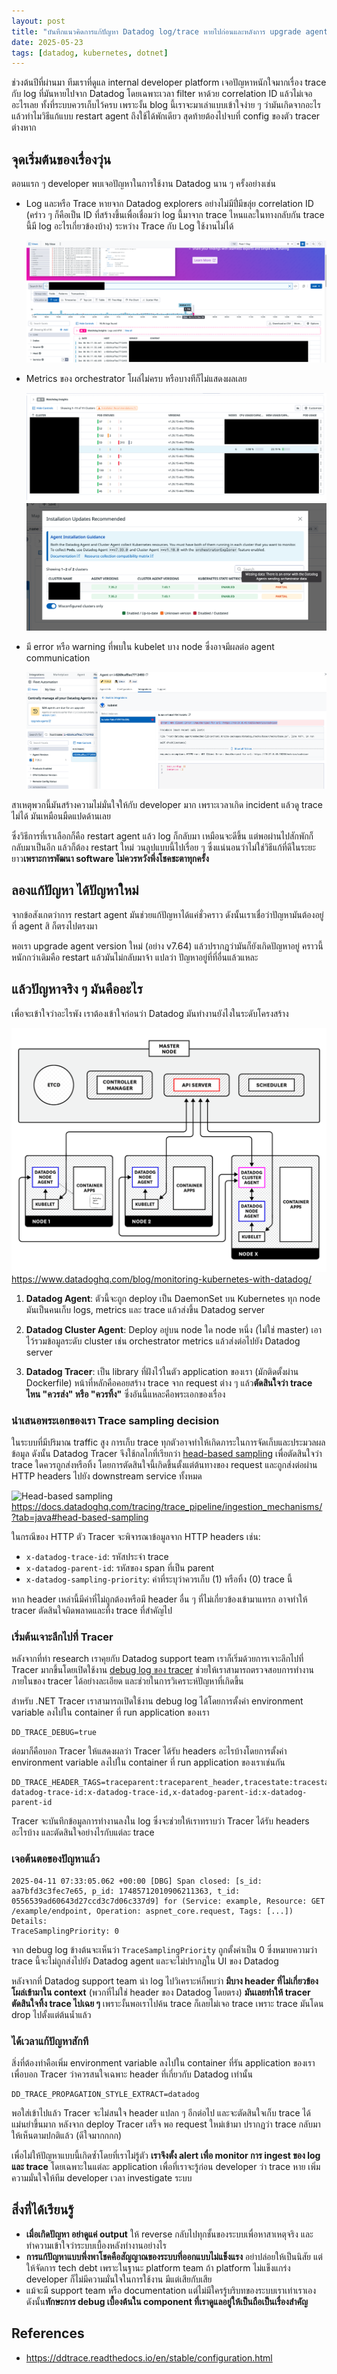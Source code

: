 ```yaml
---
layout: post
title: "บันทึกแนวคิดการแก้ปัญหา Datadog log/trace หายไปก่อนและหลังการ upgrade agent v7.35 ขึ้นไป"
date: 2025-05-23
tags: [datadog, kubernetes, dotnet]
---
```


ช่วงต้นปีที่ผ่านมา ทีมเราที่ดูแล internal developer platform เจอปัญหาหนักใจมากเรื่อง trace กับ log ที่มันหายไปจาก Datadog โดยเฉพาะเวลา filter หาด้วย correlation ID แล้วไม่เจออะไรเลย ทั้งที่ระบบควรเก็บไว้ครบ เพราะงั้น blog นี้เราจะมาเล่าแบบเข้าใจง่าย ๆ ว่ามันเกิดจากอะไร แล้วทำไมวิธีแก้แบบ restart agent ถึงใช้ได้พักเดียว สุดท้ายต้องไปจบที่ config ของตัว tracer ต่างหาก

## จุดเริ่มต้นของเรื่องวุ่น
ตอนแรก ๆ developer พบเจอปัญหาในการใช้งาน Datadog นาน ๆ ครั้งอย่างเช่น

- Log และหรือ Trace หายจาก Datadog explorers อย่างไม่มีปี่มีขลุ่ย correlation ID (คร่าว ๆ ก็คือเป็น ID ที่สร้างขึ้นเพื่อเชื่อมว่า log นี้มาจาก trace ไหนและในทางกลับกัน trace นี้มี log อะไรเกี่ยวข้องบ้าง) ระหว่าง Trace กับ Log ใช้งานไม่ได้

    ![Missing Datadog logs](/assets/2025-05-23-missing-datadog-logs.png)

- Metrics ของ orchestrator โผล่ไม่ครบ หรือบางทีก็ไม่แสดงผลเลย

    ![Missing Datadog orchestrator data](/assets/2025-05-23-missing-datadog-orchestrator-data.png)
    ![Missing Datadog orchestrator data 2](/assets/2025-05-23-missing-datadog-orchestrator-data-2.png)

- มี error หรือ warning ที่พบใน kubelet บาง node ซึ่งอาจมีผลต่อ agent communication

    ![Kubelet error](/assets/2025-05-23-kubelet-error.png)

สาเหตุพวกนี้มันสร้างความไม่มั่นใจให้กับ developer มาก เพราะเวลาเกิด incident แล้วดู trace ไม่ได้ มันเหมือนมืดแปดด้านเลย  

ซึ่งวิธีการที่เราเลือกก็คือ restart agent แล้ว log ก็กลับมา เหมือนจะดีขึ้น แต่พอผ่านไปสักพักก็กลับมาเป็นอีก แล้วก็ต้อง restart ใหม่ วนลูปแบบนี้ไปเรื่อย ๆ ซึ่งแน่นอนว่าไม่ใช่วิธีแก้ที่ดีในระยะยาว**เพราะการพัฒนา software ไม่ควรหวังพึ่งโชคชะตาทุกครั้ง**  

## ลองแก้ปัญหา ได้ปัญหาใหม่
จากข้อสังเกตว่าการ restart agent มันช่วยแก้ปัญหาได้แค่ชั่วคราว ดังนั้นเราเชื่อว่าปัญหามันต้องอยู่ที่ agent สิ ก็ตรงไปตรงมา  

พอเรา upgrade agent version ใหม่ (อย่าง v7.64) แล้วปรากฎว่ามันก็ยังเกิดปัญหาอยู่ คราวนี้หนักกว่าเดิมคือ restart แล้วมันไม่กลับมาจ้า แปลว่า ปัญหาอยู่ที่ที่อื่นแล้วแหละ

## แล้วปัญหาจริง ๆ มันคืออะไร
เพื่อจะเข้าใจว่าอะไรพัง เราต้องเข้าใจก่อนว่า Datadog มันทำงานยังไงในระดับโครงสร้าง

![Datadog components](/assets/2023-05-23-datadog-components.png)
<https://www.datadoghq.com/blog/monitoring-kubernetes-with-datadog/>

1. **Datadog Agent**: ตัวนี้จะถูก deploy เป็น DaemonSet บน Kubernetes ทุก node มันเป็นคนเก็บ logs, metrics และ trace แล้วส่งขึ้น Datadog server

2. **Datadog Cluster Agent**: Deploy อยู่บน node ใด node หนึ่ง (ไม่ใช่ master) เอาไว้รวมข้อมูลระดับ cluster เช่น orchestrator metrics แล้วส่งต่อไปยัง Datadog server

3. **Datadog Tracer**: เป็น library ที่ฝังไว้ในตัว application ของเรา (มักติดตั้งผ่าน Dockerfile) หน้าที่หลักคือคอยสร้าง trace จาก request ต่าง ๆ แล้ว**ตัดสินใจว่า trace ไหน "ควรส่ง" หรือ "ควรทิ้ง"** ซึ่งอันนี้แหละคือพระเอกของเรื่อง

### นำเสนอพระเอกของเรา Trace sampling decision
ในระบบที่มีปริมาณ traffic สูง การเก็บ trace ทุกตัวอาจทำให้เกิดภาระในการจัดเก็บและประมวลผลข้อมูล ดังนั้น Datadog Tracer จึงใช้กลไกที่เรียกว่า [head-based sampling](https://docs.datadoghq.com/tracing/trace_pipeline/ingestion_mechanisms/?tab=java#head-based-sampling) เพื่อตัดสินใจว่า trace ใดควรถูกส่งหรือทิ้ง โดยการตัดสินใจนี้เกิดขึ้นตั้งแต่ต้นทางของ request และถูกส่งต่อผ่าน HTTP headers ไปยัง downstream service ทั้งหมด

![Head-based sampling](/assets/2023-05-23-head-based-sampling.avif)
<https://docs.datadoghq.com/tracing/trace_pipeline/ingestion_mechanisms/?tab=java#head-based-sampling>

ในกรณีของ HTTP ตัว Tracer จะพิจารณาข้อมูลจาก HTTP headers เช่น:

- `x-datadog-trace-id`: รหัสประจำ trace
- `x-datadog-parent-id`: รหัสของ span ที่เป็น parent
- `x-datadog-sampling-priority`: ค่าที่ระบุว่าควรเก็บ (1) หรือทิ้ง (0) trace นี้

หาก header เหล่านี้มีค่าที่ไม่ถูกต้องหรือมี header อื่น ๆ ที่ไม่เกี่ยวข้องเข้ามาแทรก อาจทำให้ tracer ตัดสินใจผิดพลาดและทิ้ง trace ที่สำคัญไป  

### เริ่มต้นเจาะลึกไปที่ Tracer
หลังจากที่ทำ research เราคุยกับ Datadog support team เราก็เริ่มด้วยการเจาะลึกไปที่ Tracer มากขึ้นโดยเปิดใช้งาน [debug log ของ tracer](https://docs.datadoghq.com/tracing/troubleshooting/tracer_debug_logs/) ช่วยให้เราสามารถตรวจสอบการทำงานภายในของ tracer ได้อย่างละเอียด และช่วยในการวิเคราะห์ปัญหาที่เกิดขึ้น  

สำหรับ .NET Tracer เราสามารถเปิดใช้งาน debug log ได้โดยการตั้งค่า environment variable ลงไปใน container ที่ run application ของเรา

```
DD_TRACE_DEBUG=true
```

ต่อมาก็คือบอก Tracer ให้แสดงผลว่า Tracer ได้รับ headers อะไรบ้างโดยการตั้งค่า environment variable ลงไปใน container ที่ run application ของเราเช่นกัน

```
DD_TRACE_HEADER_TAGS=traceparent:traceparent_header,tracestate:tracestate_header,x-datadog-trace-id:x-datadog-trace-id,x-datadog-parent-id:x-datadog-parent-id
```

Tracer จะบันทึกข้อมูลการทำงานลงใน log ซึ่งจะช่วยให้เราทราบว่า Tracer ได้รับ headers อะไรบ้าง และตัดสินใจอย่างไรกับแต่ละ trace  

### เจอต้นตอของปัญหาแล้ว

```
2025-04-11 07:33:05.062 +00:00 [DBG] Span closed: [s_id: aa7bfd3c3fec7e65, p_id: 17485712010906211363, t_id: 0556539ad60643d27ccd3c7d06c337d9] for (Service: example, Resource: GET /example/endpoint, Operation: aspnet_core.request, Tags: [...])
Details:
TraceSamplingPriority: 0
```

จาก debug log ข้างต้นจะเห็นว่า `TraceSamplingPriority` ถูกตั้งค่าเป็น 0 ซึ่งหมายความว่า trace นี้จะไม่ถูกส่งไปยัง Datadog agent และจะไม่ปรากฏใน UI ของ Datadog  

หลังจากที่ Datadog support team นำ log ไปวิเคราะห์ก็พบว่า **มีบาง header ที่ไม่เกี่ยวข้องโผล่เข้ามาใน context** (พวกที่ไม่ใช่ header ของ Datadog โดยตรง) **มันเลยทำให้ tracer ตัดสินใจทิ้ง trace ไปเฉย ๆ** เพราะงั้นพอเราไปค้น trace ก็เลยไม่เจอ trace เพราะ trace มันโดน drop ไปตั้งแต่ต้นน้ำแล้ว  

### ได้เวลาแก้ปัญหาสักที
สิ่งที่ต้องทำคือเพิ่ม environment variable ลงไปใน container ที่รัน application ของเราเพื่อบอก Tracer ว่าควรสนใจเฉพาะ header ที่เกี่ยวกับ Datadog เท่านั้น

```
DD_TRACE_PROPAGATION_STYLE_EXTRACT=datadog
```

พอใส่เข้าไปแล้ว Tracer จะไม่สนใจ header แปลก ๆ อีกต่อไป และจะตัดสินใจเก็บ trace ได้แม่นยำขึ้นมาก หลังจาก deploy Tracer เสร็จ พอ request ใหม่เข้ามา ปรากฏว่า trace กลับมาให้เห็นตามปกติแล้ว (ดีใจมากกกก)

เพื่อไม่ให้ปัญหาแบบนี้เกิดซ้ำโดยที่เราไม่รู้ตัว **เราจึงตั้ง alert เพื่อ monitor การ ingest ของ log และ trace** โดยเฉพาะในแต่ละ application เพื่อที่เราจะรู้ก่อน developer ว่า trace หาย เพิ่มความมั่นใจให้ทีม developer เวลา investigate ระบบ

## สิ่งที่ได้เรียนรู้
- **เมื่อเกิดปัญหา อย่าดูแค่ output** ให้ reverse กลับไปทุกชั้นของระบบเพื่อหาสาเหตุจริง และทำความเข้าใจว่าระบบเบื้องหลังทำงานอย่างไร
- **การแก้ปัญหาแบบพึ่งพาโชคคือสัญญาณของระบบที่ออกแบบไม่แข็งแรง** อย่าปล่อยให้เป็นนิสัย แต่ให้จัดการ tech debt เพราะในฐานะ platform team ถ้า platform ไม่แข็งแกร่ง developer ก็ไม่มีความมั่นใจในการใช้งาน มีแต่เสียกับเสีย
- แม้จะมี support team หรือ documentation แต่ไม่มีใครรู้บริบทของระบบเราเท่าเราเอง ดังนั้น**ทักษะการ debug เบื้องต้นใน component ที่เราดูแลอยู่ให้เป็นถือเป็นเรื่องสำคัญ**

## References
- <https://ddtrace.readthedocs.io/en/stable/configuration.html>